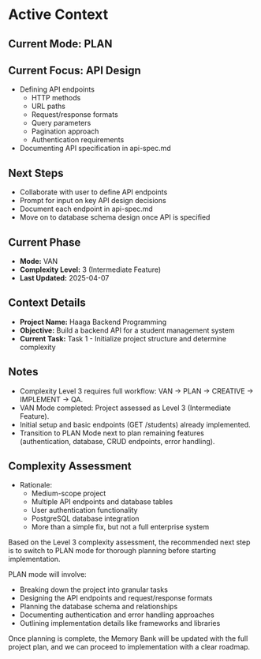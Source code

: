 # Active Context

## Current Mode: PLAN

## Current Focus: API Design
- Defining API endpoints
  - HTTP methods
  - URL paths
  - Request/response formats
  - Query parameters
  - Pagination approach
  - Authentication requirements
- Documenting API specification in api-spec.md

## Next Steps
- Collaborate with user to define API endpoints
- Prompt for input on key API design decisions
- Document each endpoint in api-spec.md
- Move on to database schema design once API is specified

## Current Phase

- **Mode:** VAN
- **Complexity Level:** 3 (Intermediate Feature)
- **Last Updated:** 2025-04-07

## Context Details

- **Project Name:** Haaga Backend Programming
- **Objective:** Build a backend API for a student management system
- **Current Task:** Task 1 - Initialize project structure and determine complexity

## Notes

- Complexity Level 3 requires full workflow: VAN → PLAN → CREATIVE → IMPLEMENT → QA.
- VAN Mode completed: Project assessed as Level 3 (Intermediate Feature).
- Initial setup and basic endpoints (GET /students) already implemented.
- Transition to PLAN Mode next to plan remaining features (authentication, database, CRUD endpoints, error handling).

## Complexity Assessment

- Rationale:
  - Medium-scope project
  - Multiple API endpoints and database tables
  - User authentication functionality
  - PostgreSQL database integration
  - More than a simple fix, but not a full enterprise system

Based on the Level 3 complexity assessment, the recommended next step is to switch to PLAN mode for thorough planning before starting implementation.

PLAN mode will involve:

- Breaking down the project into granular tasks
- Designing the API endpoints and request/response formats
- Planning the database schema and relationships
- Documenting authentication and error handling approaches
- Outlining implementation details like frameworks and libraries

Once planning is complete, the Memory Bank will be updated with the full project plan, and we can proceed to implementation with a clear roadmap.
